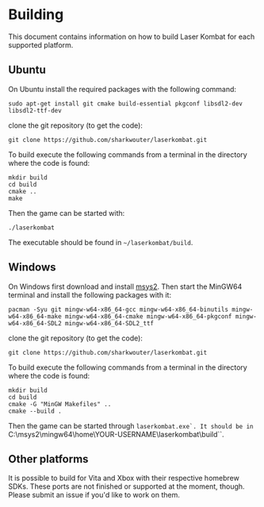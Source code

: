 # Building

This document contains information on how to build Laser Kombat for each supported platform.

## Ubuntu

On Ubuntu install the required packages with the following command:

```
sudo apt-get install git cmake build-essential pkgconf libsdl2-dev libsdl2-ttf-dev
```

clone the git repository (to get the code):
```
git clone https://github.com/sharkwouter/laserkombat.git
```

To build execute the following commands from a terminal in the directory where the code is found:

```
mkdir build
cd build
cmake ..
make
```

Then the game can be started with:

```
./laserkombat
```

The executable should be found in ``~/laserkombat/build``.

## Windows

On Windows first download and install [msys2](https://www.msys2.org/). Then start the MinGW64 terminal and install the following packages with it:

```
pacman -Syu git mingw-w64-x86_64-gcc mingw-w64-x86_64-binutils mingw-w64-x86_64-make mingw-w64-x86_64-cmake mingw-w64-x86_64-pkgconf mingw-w64-x86_64-SDL2 mingw-w64-x86_64-SDL2_ttf
```

clone the git repository (to get the code):
```
git clone https://github.com/sharkwouter/laserkombat.git
```

To build execute the following commands from a terminal in the directory where the code is found:

```
mkdir build
cd build
cmake -G "MinGW Makefiles" ..
cmake --build .
```

Then the game can be started through ``laserkombat.exe`. It should be in ``C:\msys2\mingw64\home\YOUR-USERNAME\laserkombat\build``.

## Other platforms

It is possible to build for Vita and Xbox with their respective homebrew SDKs. These ports are not finished or supported at the moment, though. Please submit an issue if you'd like to work on them.
